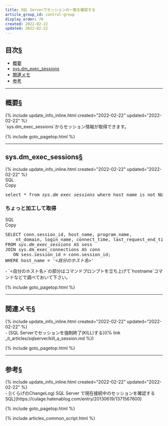 ```yaml
---
title: SQL Serverでセッションの一覧を確認する
article_group_id: control-group
display_order: 70
created: 2022-02-22
updated: 2022-02-22
---
```


## <a name="index">目次</a><a class="heading-anchor-permalink" href="#目次">§</a>

<ul id="index_ul">
<li><a href="#概要">概要</a></li>
<li><a href="#sys.dm_exec_sessions">sys.dm_exec_sessions</a></li>
<li><a href="#関連メモ">関連メモ</a></li>
<li><a href="#参考">参考</a></li>
</ul>

* * *
## <a name="概要">概要</a><a class="heading-anchor-permalink" href="#概要">§</a>
<div class="chapter-updated">{% include update_info_inline.html created="2022-02-22" updated="2022-02-22" %}</div>
`sys.dm_exec_sessions`からセッション情報が取得できます。

{% include goto_pagetop.html %}

* * *
## <a name="sys.dm_exec_sessions">sys.dm_exec_sessions</a><a class="heading-anchor-permalink" href="#sys.dm_exec_sessions">§</a>
<div class="chapter-updated">{% include update_info_inline.html created="2022-02-22" updated="2022-02-22" %}</div>
<div class="code-box">
<div class="title">SQL</div>
<div class="copy-button">Copy</div>
<pre>
select * from <em>sys.dm_exec_sessions</em> where host_name is not NULL
</pre>
</div>

### ちょっと加工して取得
<div class="code-box">
<div class="title">SQL</div>
<div class="copy-button">Copy</div>
<pre>
SELECT conn.session_id, host_name, program_name,
    nt_domain, login_name, connect_time, last_request_end_time 
FROM <em>sys.dm_exec_sessions</em> AS sess
JOIN sys.dm_exec_connections AS conn
   ON sess.session_id = conn.session_id;
WHERE host_name = <em class="blue">'&lt;自分のホスト名&gt;'</em>
</pre>
</div>
- `<自分のホスト名>`の部分はコマンドプロンプトを立ち上げて`hostname`コマンドなどで調べておいて下さい。

{% include goto_pagetop.html %}

* * *
## <a name="関連メモ">関連メモ</a><a class="heading-anchor-permalink" href="#関連メモ">§</a>
<div class="chapter-updated">{% include update_info_inline.html created="2022-02-22" updated="2022-02-22" %}</div>
- [SQL Serverでセッションを強制終了(KILL)する]({% link _it_articles/sqlserver/kill_a_session.md %})

{% include goto_pagetop.html %}

* * *
## <a name="参考">参考</a><a class="heading-anchor-permalink" href="#参考">§</a>
<div class="chapter-updated">{% include update_info_inline.html created="2022-02-22" updated="2022-02-22" %}</div>
- [(くらげのChangeLog) SQL Server で現在接続中のセッションを確認するSQL](https://culage.hatenablog.com/entry/20130619/1371567600)

{% include goto_pagetop.html %}

{% include articles_common_script.html %}
